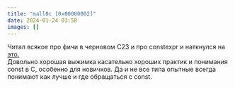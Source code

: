 ```yaml
---
title: "mall0c [0x00000002]"
date: 2024-01-24 03:58
images: []
---
```


Читал всякое про фичи в черновом C23 и про constexpr и наткнулся на <a href="https://softwareengineering.stackexchange.com/a/204720">это.</a>  
Довольно хорошая выжимка касательно хороших практик и понимания const в C, особенно для новичков. Да и не все типа опытные всегда понимают как лучше и где обращаться с const.  
